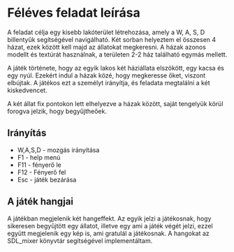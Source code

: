 # Féléves feladat leírása

A feladat célja egy kisebb lakóterület létrehozása, amely a W, A, S, D billentyűk segítségével navigálható.
Két sorban helyeztem el összesen 4 házat, ezek között kell majd az állatokat megkeresni.
A házak azonos modellt és textúrát használnak, a területen 2-2 ház található egymás mellett.

A játék története, hogy az egyik lakos két háziállata elszökött, egy kacsa és egy nyúl.
Ezekért indul a házak közé, hogy megkeresse őket, viszont elbújtak. 
A játékos ezt a személyt irányítja, és feladata megtalálni a két kiskedvencet.

A két állat fix pontokon lett elhelyezve a házak között, saját tengelyük körül forogva jelzik, hogy begyűjtheőek.

## Irányítás
* W,A,S,D - mozgás irányítása
* F1 - help menú
* F11 - fényerő le
* F12 - Fényerő fel
* Esc - játék bezárása

## A játék hangjai
A játékban megjelenik két hangeffekt. Az egyik jelzi a játékosnak, hogy sikeresen begyűjtött egy állatot, illetve egy ami a játék végét jelzi,
ezzel együtt megjelenik egy kép is, ami gratulál a játékosnak.
A hangokat az SDL_mixer könyvtár segítségével implementáltam.
